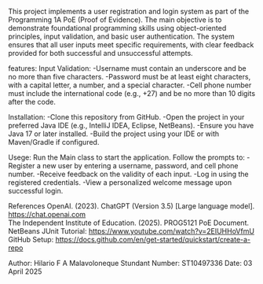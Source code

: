 This project implements a user registration and login system as part of the Programming 1A PoE (Proof of Evidence). The main objective is to demonstrate foundational programming skills using object-oriented principles, input validation, and basic user authentication. The system ensures that all user inputs meet specific requirements, with clear feedback provided for both successful and unsuccessful attempts.

features:
Input Validation:
    -Username must contain an underscore and be no more than five characters.
    -Password must be at least eight characters, with a capital letter, a number, and a special character.
    -Cell phone number must include the international code (e.g., +27) and be no more than 10 digits after the code.

Installation:
  -Clone this repository from GitHub.
  -Open the project in your preferred Java IDE (e.g., IntelliJ IDEA, Eclipse, NetBeans).
  -Ensure you have Java 17 or later installed.
  -Build the project using your IDE or with Maven/Gradle if configured. 

Usege:
Run the Main class to start the application.
Follow the prompts to:
    -Register a new user by entering a username, password, and cell phone number.
    -Receive feedback on the validity of each input.
    -Log in using the registered credentials.
    -View a personalized welcome message upon successful login.

References
    OpenAI. (2023). ChatGPT (Version 3.5) [Large language model]. https://chat.openai.com  
    The Independent Institute of Education. (2025). PROG5121 PoE Document.
    NetBeans JUnit Tutorial: https://www.youtube.com/watch?v=2EIUHHoVfmU
    GitHub Setup: https://docs.github.com/en/get-started/quickstart/create-a-repo

Author: Hilario F A Malavoloneque
Stundant Number: ST10497336
Date: 03 April 2025
    
